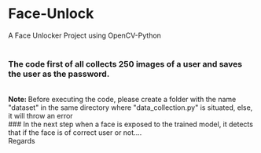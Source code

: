 # Face-Unlock
A Face Unlocker Project using OpenCV-Python
<br><br>

### The code first of all collects 250 images of a user and saves the user as the password.
<br>
<b> Note: </b>Before executing the code, please create a folder with the name "dataset" in the same directory where "data_collection.py" is situated, else, it will throw an error
<br>
### In the next step when a face is exposed to the trained model, it detects that if the face is of correct user or not....

<br>
Regards
